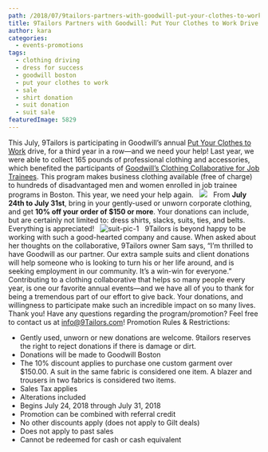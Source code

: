 ```yaml
---
path: /2018/07/9tailors-partners-with-goodwill-put-your-clothes-to-work-drive/
title: 9Tailors Partners with Goodwill: Put Your Clothes to Work Drive
author: kara
categories: 
  - events-promotions
tags: 
  - clothing driving
  - dress for success
  - goodwill boston
  - put your clothes to work
  - sale
  - shirt donation
  - suit donation
  - suit sale
featuredImage: 5829
---
```

This July, 9Tailors is participating in Goodwill’s annual [Put Your Clothes to Work](https://www.goodwillmass.org/donations/put-your-clothes-to-work.html) drive, for a third year in a row—and we need your help! Last year, we were able to collect 165 pounds of professional clothing and accessories, which benefited the participants of [Goodwill’s Clothing Collaborative for Job Trainees](https://www.goodwillmass.org/programs/clothing-collaborative-for-job-trainees.html). This program makes business clothing available (free of charge) to hundreds of disadvantaged men and women enrolled in job trainee programs in Boston. This year, we need your help again.   ![](https://res.cloudinary.com/l9tl/image/upload/v1532444559/suit_donation_2018_a287fj.jpg)   From **July 24th to July 31st**, bring in your gently-used or unworn corporate clothing, and get **10% off your order of $150 or more**. Your donations can include, but are certainly not limited to: dress shirts, slacks, suits, ties, and belts. Everything is appreciated!   ![suit-pic-1](http://blog.9tailors.com/uploads/2018/07/suit-pic-1-1024x576.jpg)   9Tailors is beyond happy to be working with such a good-hearted company and cause. When asked about her thoughts on the collaborative, 9Tailors owner Sam says, “I’m thrilled to have Goodwill as our partner. Our extra sample suits and client donations will help someone who is looking to turn his or her life around, and is seeking employment in our community. It’s a win-win for everyone.” Contributing to a clothing collaborative that helps so many people every year, is one our favorite annual events—and we have all of you to thank for being a tremendous part of our effort to give back. Your donations, and willingness to participate make such an incredible impact on so many lives. Thank you! Have any questions regarding the program/promotion? Feel free to contact us at [info@9Tailors.com](mailto:info@9Tailors.com)! Promotion Rules & Restrictions:

*   Gently used, unworn or new donations are welcome. 9tailors reserves the right to reject donations if there is damage or dirt.
*   Donations will be made to Goodwill Boston
*   The 10% discount applies to purchase one custom garment over $150.00. A suit in the same fabric is considered one item. A blazer and trousers in two fabrics is considered two items.
*   Sales Tax applies
*   Alterations included
*   Begins July 24, 2018 through July 31, 2018
*   Promotion can be combined with referral credit
*   No other discounts apply (does not apply to Gilt deals)
*   Does not apply to past sales
*   Cannot be redeemed for cash or cash equivalent